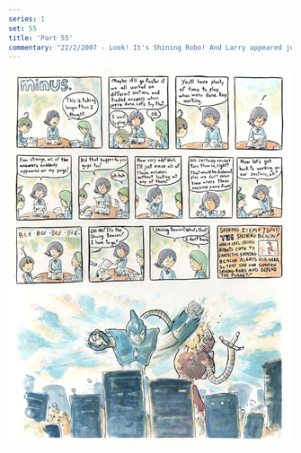 ```yaml
---
series: 1
set: 55
title: 'Part 55'
commentary: "22/2/2007 - Look! It's Shining Robo! And Larry appeared just a a few weeks ago! I... I am running out of ideas! Stay tuned for a comic next week where a woman turns into a tree for some reason maybe! It actually could have been any robot, anyways, exclamations aside, I might miss next week's update because I am out of some paints and am waiting for new ones to arrive. I should have bought them weeks ago but I like to do things at the last minute. In anycase that's how it is, so see you in two weeks maybe."
---
```


![](../../../../assets/minus/part-55/minus55.jpg)